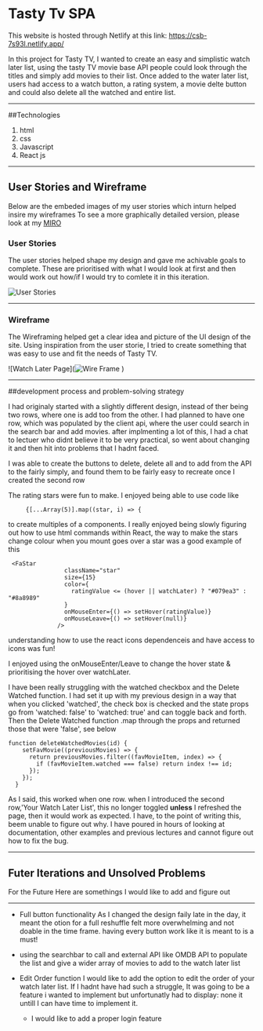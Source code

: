 # Tasty Tv SPA

This website is hosted through Netlify at this link:
https://csb-7s93l.netlify.app/

In this project for Tasty TV, I wanted to create an easy and simplistic watch later list, using the tasty TV movie base API people could look through the titles and simply add movies to their list.
Once added to the water later list, users had access to a watch button, a rating system, a movie delte button and could also delete all the watched and entire list.

---

##Technologies

1. html
2. css
3. Javascript
4. React js

---

## User Stories and Wireframe

Below are the embeded images of my user stories which inturn helped insire my wireframes
To see a more graphically detailed version, please look at my [MIRO](https://miro.com/welcomeonboard/T1VkN2NMRXdNTVpOVk1LYU11ZERaQ3JJUk1FUWNqQlcxdFY5UVp3RExheWdyT3BtUVk3ZjFLZ3c5WWpMRWNBd3wzMDc0NDU3MzYwNzMzNjc2MTEz?invite_link_id=566116109447)

### User Stories

The user stories helped shape my design and gave me achivable goals to complete.
These are prioritised with what I would look at first and then would work out how/if I would try to comlete it in this iteration.

![User Stories](![UserStories](https://user-images.githubusercontent.com/86611109/134203581-6f94a266-1341-441c-8f4a-7440f044959d.png)
)

---

### Wireframe

The Wireframing helped get a clear idea and picture of the UI design of the site. Using inspiration from the
user storie, I tried to create something that was easy to use and fit the needs of Tasty TV.

![Watch Later Page](![Wire Frame](https://user-images.githubusercontent.com/86611109/134202971-01159548-6c36-4084-a1f6-cbace25a7c16.png)
)

---

##development process and problem-solving strategy

I had originaly started with a slightly different design, instead of ther being two rows, where one is add too from the other. I had planned to have one row, which was populated by the client api, where the user could search in the search bar and add movies.
after implmenting a lot of this, I had a chat to lectuer who didnt believe it to be very practical, so went about changing it and then hit into problems that I hadnt faced.

I was able to create the buttons to delete, delete all and to add from the API to the fairly simply, and found them to be fairly easy to recreate once I created the second row

The rating stars were fun to make. I enjoyed being able to use code like

```
     {[...Array(5)].map((star, i) => {
```

to create multiples of a components.
I really enjoyed being slowly figuring out how to use html commands within React, the way to make the stars change colour when you mount goes over a star was a good example of this

```
 <FaStar
                className="star"
                size={15}
                color={
                  ratingValue <= (hover || watchLater) ? "#079ea3" : "#8a8989"
                }
                onMouseEnter={() => setHover(ratingValue)}
                onMouseLeave={() => setHover(null)}
              />
```

understanding how to use the react icons dependenceis and have access to icons was fun!

I enjoyed using the onMouseEnter/Leave to change the hover state & prioritising the hover over watchLater.

I have been really struggling with the watched checkbox and the Delete Watched function. I had set it up with my previous design in a way that when you clicked 'watched', the check box is checked and the state props go from 'watched: false' to 'watched: true' and can toggle back and forth. Then the Delete Watched function .map through the props and returned those that were 'false', see below

```
function deleteWatchedMovies(id) {
    setFavMovie((previousMovies) => {
      return previousMovies.filter((favMovieItem, index) => {
        if (favMovieItem.watched === false) return index !== id;
      });
    });
  }
```

As I said, this worked when one row. when I introduced the second row,'Your Watch Later List', this no longer toggled **unless** I refreshed the page, then it would work as expected. I have, to the point of writing this, beem unable to figure out why.
I have poured in hours of looking at documentation, other examples and previous lectures and cannot figure out how to fix the bug.

---

## Futer Iterations and Unsolved Problems

For the Future Here are somethings I would like to add and figure out

---

- Full button functionality
  As I changed the design faily late in the day, it meant the otion for a full reshuffle felt more overwhelming and not doable in the time frame. having every button work like it is meant to is a must!

- using the searchbar to call and external API like OMDB API to populate the list and give a wider array of movies to add to the watch later list

- Edit Order function
  I would like to add the option to edit the order of your watch later list. If I hadnt have had such a struggle, It was going to be a feature i wanted to implement but unfortunatly had to display: none it untill I can have time to implement it.

  - I would like to add a proper login feature
